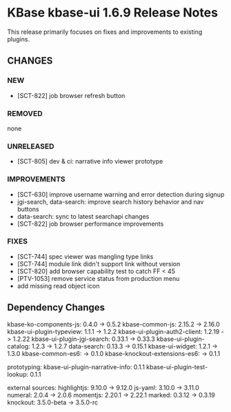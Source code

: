 # KBase kbase-ui 1.6.9 Release Notes

This release primarily focuses on fixes and improvements to existing plugins. 

## CHANGES

### NEW

- [SCT-822] job browser refresh button

### REMOVED

none

### UNRELEASED

- [SCT-805] dev & ci: narrative info viewer prototype

### IMPROVEMENTS

- [SCT-630] improve username warning and error detection during signup
- jgi-search, data-search: improve search history behavior and nav buttons
- data-search: sync to latest searchapi changes
- [SCT-822] job browser performance improvements

### FIXES

- [SCT-744] spec viewer was mangling type links
- [SCT-744] module link didn't support link without version
- [SCT-820] add browser capability test to catch FF < 45
- [PTV-1053] remove service status from production menu
- add missing read object icon

## Dependency Changes

kbase-ko-components-js: 0.4.0 -> 0.5.2
kbase-common-js: 2.15.2 -> 2.16.0
kbase-ui-plugin-typeview: 1.1.1 -> 1.2.2
kbase-ui-plugin-auth2-client: 1.2.19 -> 1.2.22
kbase-ui-plugin-jgi-search: 0.33.1 -> 0.33.3
kbase-ui-plugin-catalog: 1.2.3 -> 1.2.7
data-search: 0.13.3 -> 0.15.1
kbase-ui-widget: 1.2.1 -> 1.3.0
kbase-common-es6: -> 0.1.0
kbase-knockout-extensions-es6: -> 0.1.1

prototyping:
kbase-ui-plugin-narrative-info: 0.1.1
kbase-ui-plugin-test-lookup: 0.1.1

external sources:
highlightjs: 9.10.0 -> 9.12.0
js-yaml: 3.10.0 -> 3.11.0
numeral: 2.0.4 -> 2.0.6
momentjs: 2.20.1 -> 2.22.1
marked: 0.3.12 -> 0.3.19
knockout: 3.5.0-beta -> 3.5.0-rc